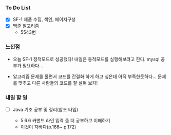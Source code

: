 ### To Do List

- [x] SF-1 제품 수집, 색인, 페이지구성
- [x] 백준 알고리즘
  - 5543번 




### 느낀점

- 오늘 SF-1 정적모드로 성공했다! 내일은 동적모드를 실행해보려고 한다. mysql 공부가 필요하다...

- 알고리즘 문제를 풀면서 코드를 간결화 하게 하고 싶은데 아직 부족한듯하다... 문제를 맞추고 다른 사람들의 코드를 잘 살펴 보자!

  

### 내일 할 일

- [ ] Java 기초 공부 및 정리(참조 타입)

  - 5.6.6 커맨드 라인 입력 좀 더 공부하고 이해하기
  - 이것이 자바다(p.166~ p.172)